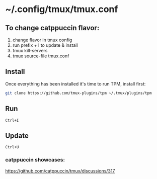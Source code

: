 # ~/.config/tmux/tmux.conf

## To change catppuccin flavor:
1. change flavor in tmux config
2. run prefix + I to update & install
3. tmux kill-servers
4. tmux source-file tmux.conf

## Install
Once everything has been installed it's time to run TPM, install first:
```bash
git clone https://github.com/tmux-plugins/tpm ~/.tmux/plugins/tpm
```

## Run
`Ctrl+I`

## Update
`Ctrl+U`


### catppuccin showcases:
https://github.com/catppuccin/tmux/discussions/317
